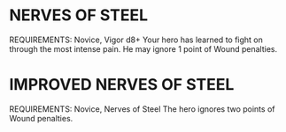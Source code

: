 # NERVES OF STEEL
REQUIREMENTS: Novice, Vigor d8+
Your hero has learned to fight on through the most intense pain. He may ignore 1 point of Wound penalties.

# IMPROVED NERVES OF STEEL
REQUIREMENTS: Novice, Nerves of Steel
The hero ignores two points of Wound penalties.